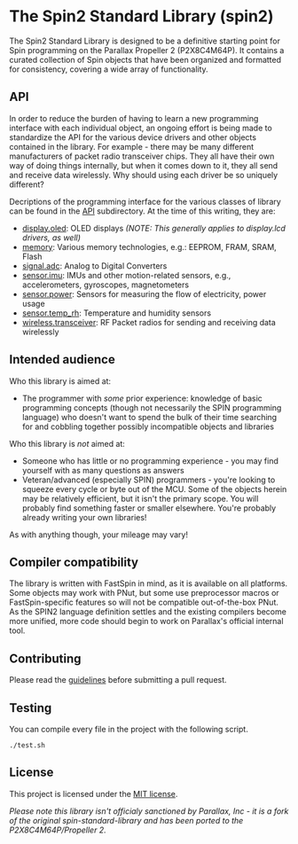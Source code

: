 # The Spin2 Standard Library (spin2)

The Spin2 Standard Library is designed to be a definitive starting point for Spin programming on the Parallax Propeller 2 (P2X8C4M64P). It contains a
curated collection of Spin objects that have been organized and formatted for consistency, covering a wide array of functionality.

## API

In order to reduce the burden of having to learn a new programming interface with each individual object, an ongoing effort is being made to standardize the API for the various device drivers and other objects contained in the library. For example - there may be many different manufacturers of packet radio transceiver chips. They all have their own way of doing things internally, but when it comes down to it, they all send and receive data wirelessly. Why should using each driver be so uniquely different?

Decriptions of the programming interface for the various classes of library can be found in the [API](api) subdirectory.
At the time of this writing, they are:
* [display.oled](api/display.oled.md): OLED displays *(NOTE: This generally applies to display.lcd drivers, as well)*
* [memory](api/memory.md): Various memory technologies, e.g.: EEPROM, FRAM, SRAM, Flash
* [signal.adc](api/signal.adc.md): Analog to Digital Converters
* [sensor.imu](api/sensor.imu.md): IMUs and other motion-related sensors, e.g., accelerometers, gyroscopes, magnetometers
* [sensor.power](api/sensor.power.md): Sensors for measuring the flow of electricity, power usage
* [sensor.temp_rh](api/sensor.temp_rh.md): Temperature and humidity sensors
* [wireless.transceiver](api/wireless.transceiver.md): RF Packet radios for sending and receiving data wirelessly


## Intended audience

Who this library is aimed at:
* The programmer with _some_ prior experience: knowledge of basic programming concepts (though not necessarily the SPIN programming language) who doesn't want to spend the bulk of their time searching for and cobbling together possibly incompatible objects and libraries

Who this library is _not_ aimed at:
* Someone who has little or no programming experience - you may find yourself with as many questions as answers
* Veteran/advanced (especially SPIN) programmers - you're looking to squeeze every cycle or byte out of the MCU. Some of the objects herein may be relatively efficient, but it isn't the primary scope. You will probably find something faster or smaller elsewhere. You're probably already writing your own libraries!

As with anything though, your mileage may vary!

## Compiler compatibility

The library is written with FastSpin in mind, as it is available on all platforms. Some objects may work with PNut, but some use preprocessor macros or FastSpin-specific features so will not be compatible out-of-the-box PNut. As the SPIN2 language definition settles and the existing compilers become more unified, more code should begin to work on Parallax's official internal tool.

## Contributing

Please read the [guidelines](CONTRIBUTING.md) before submitting a pull request.

## Testing

You can compile every file in the project with the following script.

    ./test.sh

## License

This project is licensed under the [MIT license](LICENSE).

*Please note this library isn't officialy sanctioned by Parallax, Inc - it is a fork of the original spin-standard-library and has been ported to the P2X8C4M64P/Propeller 2.*
